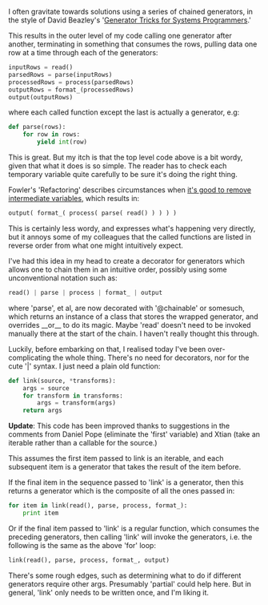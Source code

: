 <!--
.. title: Chaining a sequence of generators
.. slug: chaining-a-sequence-of-generators
.. date: 2013-10-15 15:09:54-05:00
.. tags: geek,software,python
-->


I often gravitate towards solutions using a series of chained
generators, in the style of David Beazley's '[Generator Tricks for
Systems Programmers](http://www.dabeaz.com/generators-uk/).'

This results in the outer level of my code calling one generator after
another, terminating in something that consumes the rows, pulling data
one row at a time through each of the generators:

``` python
inputRows = read()
parsedRows = parse(inputRows)
processedRows = process(parsedRows)
outputRows = format_(processedRows)
output(outputRows)
```

where each called function except the last is actually a generator, e.g:

``` python
def parse(rows):
    for row in rows:
        yield int(row)
```

This is great. But my itch is that the top level code above is a bit
wordy, given that what it does is so simple. The reader has to check
each temporary variable quite carefully to be sure it's doing the right
thing.

Fowler's 'Refactoring' describes circumstances when [it's good to remove
intermediate
variables](http://www.refactoring.com/catalog/replaceTempWithQuery.html),
which results in:

``` python
output( format_( process( parse( read() ) ) ) )
```

This is certainly less wordy, and expresses what's happening very
directly, but it annoys some of my colleagues that the called functions
are listed in reverse order from what one might intuitively expect.

I've had this idea in my head to create a decorator for generators which
allows one to chain them in an intuitive order, possibly using some
unconventional notation such as:

``` python
read() | parse | process | format_ | output
```

where 'parse', et al, are now decorated with '@chainable' or somesuch,
which returns an instance of a class that stores the wrapped generator,
and overrides \_\_or\_\_ to do its magic. Maybe 'read' doesn't need to
be invoked manually there at the start of the chain. I haven't really
thought this through.

Luckily, before embarking on that, I realised today I've been
over-complicating the whole thing. There's no need for decorators, nor
for the cute '|' syntax. I just need a plain old function:

``` python
def link(source, *transforms):
    args = source
    for transform in transforms:
        args = transform(args)
    return args
```

**Update**: This code has been improved thanks to suggestions in the
comments from Daniel Pope (eliminate the 'first' variable) and Xtian
(take an iterable rather than a callable for the source.)

This assumes the first item passed to link is an iterable, and each
subsequent item is a generator that takes the result of the item before.

If the final item in the sequence passed to 'link' is a generator, then
this returns a generator which is the composite of all the ones passed
in:

``` python
for item in link(read(), parse, process, format_):
    print item
```

Or if the final item passed to 'link' is a regular function, which
consumes the preceding generators, then calling 'link' will invoke the
generators, i.e. the following is the same as the above 'for' loop:

``` python
link(read(), parse, process, format_, output)
```

There's some rough edges, such as determining what to do if different
generators require other args. Presumably 'partial' could help here. But
in general, 'link' only needs to be written once, and I'm liking it.
